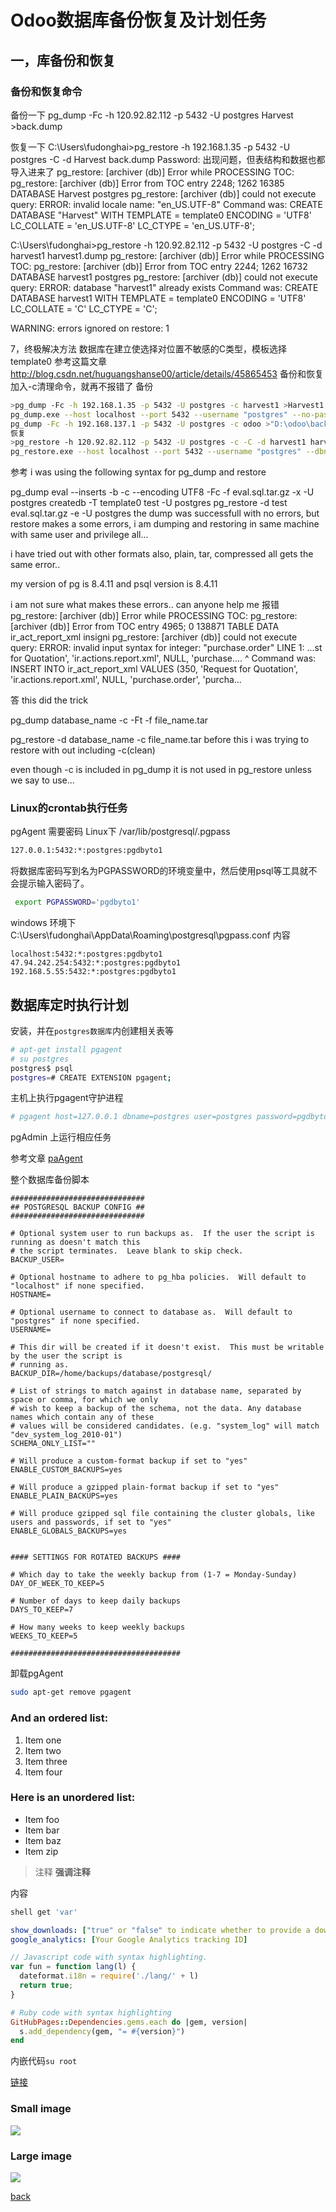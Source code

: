# Odoo数据库备份恢复及计划任务

## 一，库备份和恢复
### 备份和恢复命令

备份一下
pg_dump -Fc -h 120.92.82.112 -p 5432 -U postgres Harvest >back.dump


恢复一下
C:\Users\fudonghai>pg_restore -h 192.168.1.35 -p 5432 -U postgres -C -d Harvest back.dump
Password:
出现问题，但表结构和数据也都导入进来了
pg_restore: [archiver (db)] Error while PROCESSING TOC:
pg_restore: [archiver (db)] Error from TOC entry 2248; 1262 16385 DATABASE Harvest postgres
pg_restore: [archiver (db)] could not execute query: ERROR:  invalid locale name: "en_US.UTF-8"
    Command was: CREATE DATABASE "Harvest" WITH TEMPLATE = template0 ENCODING = 'UTF8' LC_COLLATE = 'en_US.UTF-8' LC_CTYPE = 'en_US.UTF-8';

C:\Users\fudonghai>pg_restore -h 120.92.82.112 -p 5432 -U postgres -C -d harvest1 harvest1.dump
pg_restore: [archiver (db)] Error while PROCESSING TOC:
pg_restore: [archiver (db)] Error from TOC entry 2244; 1262 16732 DATABASE harvest1 postgres
pg_restore: [archiver (db)] could not execute query: ERROR:  database "harvest1" already exists
    Command was: CREATE DATABASE harvest1 WITH TEMPLATE = template0 ENCODING = 'UTF8' LC_COLLATE = 'C' LC_CTYPE = 'C';

WARNING: errors ignored on restore: 1

7，终极解决方法
数据库在建立使选择对位置不敏感的C类型，模板选择template0
参考这篇文章 http://blog.csdn.net/huguangshanse00/article/details/45865453
备份和恢复加入-c清理命令，就再不报错了
备份
```sh
>pg_dump -Fc -h 192.168.1.35 -p 5432 -U postgres -c harvest1 >Harvest1.dump
pg_dump.exe --host localhost --port 5432 --username "postgres" --no-password  --format custom --blobs --verbose --file "D:\odoo\backups\zuomian1.backup" "odoo"
pg_dump -Fc -h 192.168.137.1 -p 5432 -U postgres -c odoo >"D:\odoo\backups\20171103odoo.dump"
恢复
>pg_restore -h 120.92.82.112 -p 5432 -U postgres -c -C -d harvest1 harvest1.dump
pg_restore.exe --host localhost --port 5432 --username "postgres" --dbname "postgres" --no-password  --verbose "D:\odoo\backups\zuomian.backup"
```

参考
i was using the following syntax for pg_dump and restore

pg_dump eval --inserts -b -c --encoding UTF8 -Fc -f eval.sql.tar.gz -x -U postgres
createdb -T template0 test -U postgres
pg_restore -d test eval.sql.tar.gz -e -U postgres
the dump was successfull with no errors, but restore makes a some errors, i am dumping and restoring in same machine with same user and privilege all...

i have tried out with other formats also, plain, tar, compressed all gets the same error..

my version of pg is 8.4.11 and psql version is 8.4.11

i am not sure what makes these errors.. can anyone help me
报错
pg_restore: [archiver (db)] Error while PROCESSING TOC:
pg_restore: [archiver (db)] Error from TOC entry 4965; 0 138871 TABLE DATA ir_act_report_xml insigni
pg_restore: [archiver (db)] could not execute query: ERROR:  invalid input syntax for integer: "purchase.order"
LINE 1: ...st for Quotation', 'ir.actions.report.xml', NULL, 'purchase....
                                                             ^
    Command was: INSERT INTO ir_act_report_xml VALUES (350, 'Request for Quotation', 'ir.actions.report.xml', NULL, 'purchase.order', 'purcha...


答
this did the trick

pg_dump database_name -c -Ft -f file_name.tar 

pg_restore -d database_name -c file_name.tar
before this i was trying to restore with out including -c(clean)

even though -c is included in pg_dump it is not used in pg_restore unless we say to use...

### Linux的crontab执行任务

pgAgent 需要密码
Linux下
/var/lib/postgresql/.pgpass
```sh
127.0.0.1:5432:*:postgres:pgdbyto1
```
将数据库密码写到名为PGPASSWORD的环境变量中，然后使用psql等工具就不会提示输入密码了。

```sh
 export PGPASSWORD='pgdbyto1'
```
windows 环境下
C:\Users\fudonghai\AppData\Roaming\postgresql\pgpass.conf
内容
```text
localhost:5432:*:postgres:pgdbyto1
47.94.242.254:5432:*:postgres:pgdbyto1
192.168.5.55:5432:*:postgres:pgdbyto1
```



## 数据库定时执行计划
安装，并在`postgres数据库`内创建相关表等
```sh
# apt-get install pgagent
# su postgres
postgres$ psql
postgres=# CREATE EXTENSION pgagent;
```

主机上执行pgagent守护进程
```sh
# pgagent host=127.0.0.1 dbname=postgres user=postgres password=pgdbyto1
```

pgAdmin 上运行相应任务


参考文章
[paAgent](http://blog.csdn.net/sunbocong/article/details/77870205)

整个数据库备份脚本
```commandline
##############################
## POSTGRESQL BACKUP CONFIG ##
##############################
 
# Optional system user to run backups as.  If the user the script is running as doesn't match this
# the script terminates.  Leave blank to skip check.
BACKUP_USER=
 
# Optional hostname to adhere to pg_hba policies.  Will default to "localhost" if none specified.
HOSTNAME=
 
# Optional username to connect to database as.  Will default to "postgres" if none specified.
USERNAME=
 
# This dir will be created if it doesn't exist.  This must be writable by the user the script is
# running as.
BACKUP_DIR=/home/backups/database/postgresql/
 
# List of strings to match against in database name, separated by space or comma, for which we only
# wish to keep a backup of the schema, not the data. Any database names which contain any of these
# values will be considered candidates. (e.g. "system_log" will match "dev_system_log_2010-01")
SCHEMA_ONLY_LIST=""
 
# Will produce a custom-format backup if set to "yes"
ENABLE_CUSTOM_BACKUPS=yes
 
# Will produce a gzipped plain-format backup if set to "yes"
ENABLE_PLAIN_BACKUPS=yes
 
# Will produce gzipped sql file containing the cluster globals, like users and passwords, if set to "yes"
ENABLE_GLOBALS_BACKUPS=yes
 
 
#### SETTINGS FOR ROTATED BACKUPS ####
 
# Which day to take the weekly backup from (1-7 = Monday-Sunday)
DAY_OF_WEEK_TO_KEEP=5
 
# Number of days to keep daily backups
DAYS_TO_KEEP=7
 
# How many weeks to keep weekly backups
WEEKS_TO_KEEP=5
 
######################################

```
卸载pgAgent
```sh
sudo apt-get remove pgagent
```

### And an ordered list:
1.  Item one
1.  Item two
1.  Item three
1.  Item four

### Here is an unordered list:
*   Item foo
*   Item bar
*   Item baz
*   Item zip

> 注释
> **强调注释**

内容

```sh
shell get 'var'
```

```yml
show_downloads: ["true" or "false" to indicate whether to provide a download URL]
google_analytics: [Your Google Analytics tracking ID]
```

```js
// Javascript code with syntax highlighting.
var fun = function lang(l) {
  dateformat.i18n = require('./lang/' + l)
  return true;
}
```

```ruby
# Ruby code with syntax highlighting
GitHubPages::Dependencies.gems.each do |gem, version|
  s.add_dependency(gem, "= #{version}")
end
```

内嵌代码`su root`

[链接](http://123.com/art/abc.htm)

### Small image

![](https://assets-cdn.github.com/images/icons/emoji/octocat.png)

### Large image

![](https://guides.github.com/activities/hello-world/branching.png)

[back](../)